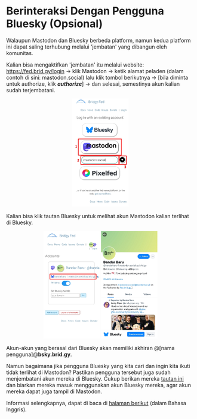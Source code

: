 # Berinteraksi Dengan Pengguna Bluesky (Opsional)

Walaupun Mastodon dan Bluesky berbeda platform, namun kedua platform ini dapat saling terhubung melalui 'jembatan' yang dibangun oleh komunitas.

Kalian bisa mengaktifkan 'jembatan' itu melalui website: https://fed.brid.gy/login -> klik Mastodon -> ketik alamat peladen (dalam contoh di sini: mastodon.social) lalu klik tombol berikutnya -> [bila diminta untuk authorize, klik ***authorize***] -> dan selesai, semestinya akun kalian sudah terjembatani.

<div align="center">
  <div>
    <img src="../assets/22pic-01.jpg" width="30%" />
  </div>
</div>

Kalian bisa klik tautan Bluesky untuk melihat akun Mastodon kalian terlihat di Bluesky.

<div align="center">
  <div>
    <img src="../assets/22pic-02.jpg" width="30%" />
    <img src="../assets/22pic-03.jpg" width="30%" />
  </div>
</div>

Akun-akun yang berasal dari Bluesky akan memiliki akhiran @[nama pengguna]@**bsky.brid.gy**.

Namun bagaimana jika pengguna Bluesky yang kita cari dan ingin kita ikuti tidak terlihat di Mastodon? Pastikan pengguna tersebut juga sudah menjembatani akun mereka di Bluesky. Cukup berikan mereka [tautan ini](https://fed.brid.gy/login) dan biarkan mereka masuk menggunakan akun Bluesky mereka, agar akun mereka dapat juga tampil di Mastodon.

Informasi selengkapnya, dapat di baca di [halaman berikut](https://fed.brid.gy/docs) (dalam Bahasa Inggris).

